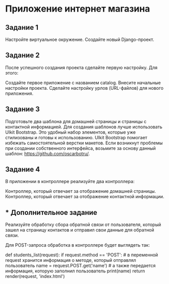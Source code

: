 # Приложение интернет магазина

## Задание 1

 Настройте виртуальное окружение.
 Создайте новый Django-проект.

## Задание 2
После успешного создания проекта сделайте первую настройку. Для этого:

 Создайте первое приложение с названием catalog.
 Внесите начальные настройки проекта.
 Сделайте настройку урлов (URL-файлов) для нового приложения.

## Задание 3
Подготовьте два шаблона для домашней страницы и страницы с контактной информацией.
Для создания шаблонов лучше использовать UIkit Bootstrap. Это удобный набор элементов, которые уже стилизованы и готовы к использованию. UIkit Bootstrap помогает избежать самостоятельной верстки макетов.
Если возникнут проблемы при создании собственного интерфейса, возьмите за основу данный шаблон: https://github.com/oscarbotru/.

## Задание 4
В приложении в контроллере реализуйте два контроллера:

 Контроллер, который отвечает за отображение домашней страницы.
 Контроллер, который отвечает за отображение контактной информации.

## * Дополнительное задание
Реализуйте обработку сбора обратной связи от пользователя, который зашел на страницу контактов и отправил свои данные для обратной связи.

Для POST-запроса обработка в контроллере будет выглядеть так:

def students_list(request):
    if request.method == 'POST':
        # в переменной request хранится информация о методе, который отправлял пользователь
        name = request.POST.get('name')
        # а также передается информация, которую заполнил пользователь
        print(name)
    return render(request, 'index.html')